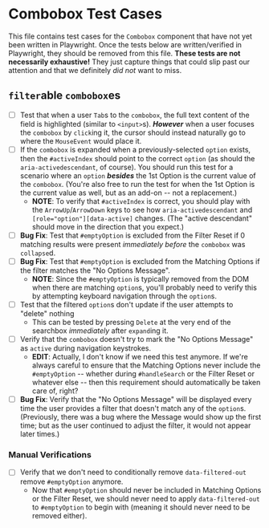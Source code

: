 # Combobox Test Cases

This file contains test cases for the `Combobox` component that have not yet been written in Playwright. Once the tests below are written/verified in Playwright, they should be removed from this file. **These tests are not necessarily exhaustive!** They just capture things that could slip past our attention and that we definitely _did not_ want to miss.

## `filter`able `combobox`es

- [ ] Test that when a user `Tab`s to the `combobox`, the full text content of the field is highlighted (similar to `<input>`s). **_However_** when a user focuses the `combobox` by `click`ing it, the cursor should instead naturally go to where the `MouseEvent` would place it.
- [ ] If the `combobox` is expanded when a previously-selected `option` exists, then the `#activeIndex` should point to the correct `option` (as should the `aria-activedescendant`, of course). You should run this test for a scenario where an `option` **_besides_** the 1st Option is the current value of the `combobox`. (You're also free to run the test for when the 1st Option is the current value as well, but as an add-on -- not a replacement.)
  - **NOTE**: To verify that `#activeIndex` is correct, you should play with the `ArrowUp`/`ArrowDown` keys to see how `aria-activedescendant` and `[role="option"][data-active]` changes. (The "active descendant" should move in the direction that you expect.)
- [ ] **Bug Fix**: Test that `#emptyOption` is excluded from the Filter Reset if 0 matching results were present _immediately before_ the `combobox` was `collapse`d.
- [ ] **Bug Fix**: Test that `#emptyOption` is excluded from the Matching Options if the filter matches the "No Options Message".
  - **NOTE**: Since the `#emptyOption` is typically removed from the DOM when there are matching `option`s, you'll probably need to verify this by attempting keyboard navigation through the `option`s.
- [ ] Test that the filtered `option`s don't update if the user attempts to "delete" nothing
  - This can be tested by pressing `Delete` at the very end of the searchbox _immediately_ after `expand`ing it.
- [ ] Verify that the `combobox` doesn't try to mark the "No Options Message" as `active` during navigation keystrokes.
  - **EDIT**: Actually, I don't know if we need this test anymore. If we're always careful to ensure that the Matching Options never include the `#emptyOption` -- whether during `#handleSearch` or the Filter Reset or whatever else -- then this requirement should automatically be taken care of, right?
- [ ] **Bug Fix**: Verify that the "No Options Message" will be displayed every time the user provides a filter that doesn't match any of the `option`s. (Previously, there was a bug where the Message would show up the first time; but as the user continued to adjust the filter, it would not appear later times.)

### Manual Verifications

- [ ] Verify that we don't need to conditionally remove `data-filtered-out` remove `#emptyOption` anymore.
  - Now that `#emptyOption` should never be included in Matching Options or the Filter Reset, we should never need to apply `data-filtered-out` to `#emptyOption` to begin with (meaning it should never need to be removed either).

